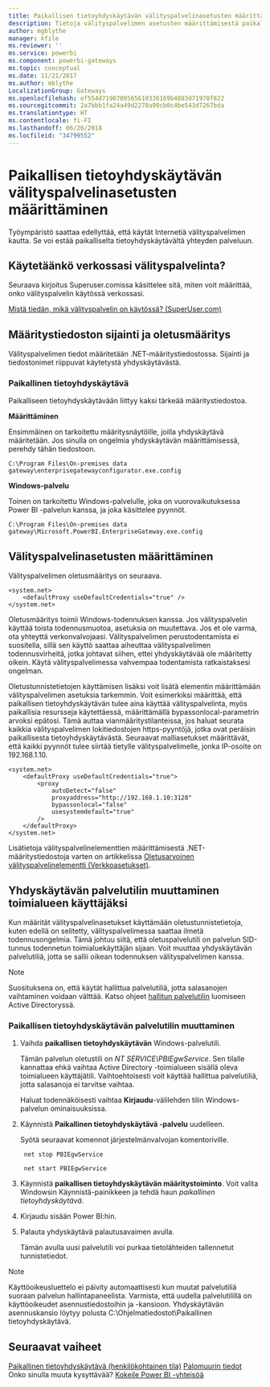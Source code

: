 ```yaml
---
title: Paikallisen tietoyhdyskäytävän välityspalvelinasetusten määrittäminen
description: Tietoja välityspalvelimen asetusten määrittämisestä paikallista tietoyhdyskäytävää varten
author: mgblythe
manager: kfile
ms.reviewer: ''
ms.service: powerbi
ms.component: powerbi-gateways
ms.topic: conceptual
ms.date: 11/21/2017
ms.author: mblythe
LocalizationGroup: Gateways
ms.openlocfilehash: ef554d7190709565610336169b4883d71970f822
ms.sourcegitcommit: 2a7bbb1fa24a49d2278a90cb0c4be543d7267bda
ms.translationtype: HT
ms.contentlocale: fi-FI
ms.lasthandoff: 06/26/2018
ms.locfileid: "34799552"
---
```

# <a name="configuring-proxy-settings-for-the-on-premises-data-gateway"></a>Paikallisen tietoyhdyskäytävän välityspalvelinasetusten määrittäminen
Työympäristö saattaa edellyttää, että käytät Internetiä välityspalvelimen kautta. Se voi estää paikalliselta tietoyhdyskäytävältä yhteyden palveluun.

## <a name="does-your-network-use-a-proxy"></a>Käytetäänkö verkossasi välityspalvelinta?
Seuraava kirjoitus Superuser.comissa käsittelee sitä, miten voit määrittää, onko välityspalvelin käytössä verkossasi.

[Mistä tiedän, mikä välityspalvelin on käytössä? (SuperUser.com)](https://superuser.com/questions/346372/how-do-i-know-what-proxy-server-im-using)

## <a name="configuration-file-location-and-default-configuration"></a>Määritystiedoston sijainti ja oletusmääritys
Välityspalvelimen tiedot määritetään .NET-määritystiedostossa. Sijainti ja tiedostonimet riippuvat käytetystä yhdyskäytävästä.

### <a name="on-premises-data-gateway"></a>Paikallinen tietoyhdyskäytävä
Paikalliseen tietoyhdyskäytävään liittyy kaksi tärkeää määritystiedostoa.

**Määrittäminen**

Ensimmäinen on tarkoitettu määritysnäytöille, joilla yhdyskäytävä määritetään. Jos sinulla on ongelmia yhdyskäytävän määrittämisessä, perehdy tähän tiedostoon.

    C:\Program Files\On-premises data gateway\enterprisegatewayconfigurator.exe.config

**Windows-palvelu**

Toinen on tarkoitettu Windows-palvelulle, joka on vuorovaikutuksessa Power BI -palvelun kanssa, ja joka käsittelee pyynnöt.

    C:\Program Files\On-premises data gateway\Microsoft.PowerBI.EnterpriseGateway.exe.config

## <a name="configuring-proxy-settings"></a>Välityspalvelinasetusten määrittäminen
Välityspalvelimen oletusmääritys on seuraava.

    <system.net>
        <defaultProxy useDefaultCredentials="true" />
    </system.net>

Oletusmääritys toimii Windows-todennuksen kanssa. Jos välityspalvelin käyttää toista todennusmuotoa, asetuksia on muutettava. Jos et ole varma, ota yhteyttä verkonvalvojaasi. Välityspalvelimen perustodentamista ei suositella, sillä sen käyttö saattaa aiheuttaa välityspalvelimen todennusvirheitä, jotka johtavat siihen, ettei yhdyskäytävää ole määritetty oikein. Käytä välityspalvelimessa vahvempaa todentamista ratkaistaksesi ongelman.

Oletustunnistetietojen käyttämisen lisäksi voit lisätä <proxy> elementin määrittämään välityspalvelimen asetuksia tarkemmin. Voit esimerkiksi määrittää, että paikallisen tietoyhdyskäytävän tulee aina käyttää välityspalvelinta, myös paikallisia resursseja käytettäessä, määrittämällä bypassonlocal-parametrin arvoksi epätosi. Tämä auttaa vianmääritystilanteissa, jos haluat seurata kaikkia välityspalvelimen lokitiedostojen https-pyyntöjä, jotka ovat peräisin paikallisesta tietoyhdyskäytävästä. Seuraavat malliasetukset määrittävät, että kaikki pyynnöt tulee siirtää tietylle välityspalvelimelle, jonka IP-osoite on 192.168.1.10.

    <system.net>
        <defaultProxy useDefaultCredentials="true">
            <proxy  
                autoDetect="false"  
                proxyaddress="http://192.168.1.10:3128"  
                bypassonlocal="false"  
                usesystemdefault="true"
            />  
        </defaultProxy>
    </system.net>

Lisätietoja välityspalvelinelementtien määrittämisestä .NET-määritystiedostoja varten on artikkelissa [Oletusarvoinen välityspalvelinelementti (Verkkoasetukset)](https://msdn.microsoft.com/library/kd3cf2ex.aspx).

## <a name="changing-the-gateway-service-account-to-a-domain-user"></a>Yhdyskäytävän palvelutilin muuttaminen toimialueen käyttäjäksi
Kun määrität välityspalvelinasetukset käyttämään oletustunnistetietoja, kuten edellä on selitetty, välityspalvelimessa saattaa ilmetä todennusongelmia. Tämä johtuu siitä, että oletuspalvelutili on palvelun SID-tunnus todennetun toimialuekäyttäjän sijaan. Voit muuttaa yhdyskäytävän palvelutiliä, jotta se sallii oikean todennuksen välityspalvelimen kanssa.

> [!NOTE]
> Suosituksena on, että käytät hallittua palvelutiliä, jotta salasanojen vaihtaminen voidaan välttää. Katso ohjeet [hallitun palvelutilin](https://technet.microsoft.com/library/dd548356.aspx) luomiseen Active Directoryssä.
> 
> 

### <a name="change-the-on-premises-data-gateway-service-account"></a>Paikallisen tietoyhdyskäytävän palvelutilin muuttaminen
1. Vaihda **paikallisen tietoyhdyskäytävän** Windows-palvelutili.
   
    Tämän palvelun oletustili on *NT SERVICE\PBIEgwService*. Sen tilalle kannattaa ehkä vaihtaa Active Directory -toimialueen sisällä oleva toimialueen käyttäjätili. Vaihtoehtoisesti voit käyttää hallittua palvelutiliä, jotta salasanoja ei tarvitse vaihtaa.
   
    Haluat todennäköisesti vaihtaa **Kirjaudu**-välilehden tilin Windows-palvelun ominaisuuksissa.
2. Käynnistä **Paikallinen tietoyhdyskäytävä -palvelu** uudelleen.
   
    Syötä seuraavat komennot järjestelmänvalvojan komentoriville.
   
        net stop PBIEgwService
   
        net start PBIEgwService
3. Käynnistä **paikallisen tietoyhdyskäytävän määritystoiminto**. Voit valita Windowsin Käynnistä-painikkeen ja tehdä haun *paikallinen tietoyhdyskäytävä*.
4. Kirjaudu sisään Power BI:hin.
5. Palauta yhdyskäytävä palautusavaimen avulla.
   
    Tämän avulla uusi palvelutili voi purkaa tietolähteiden tallennetut tunnistetiedot.
    
> [!NOTE]
> Käyttöoikeusluettelo ei päivity automaattisesti kun muutat palvelutiliä suoraan palvelun hallintapaneelista. Varmista, että uudella palvelutilillä on käyttöoikeudet asennustiedostoihin ja -kansioon. Yhdyskäytävän asennuskansio löytyy polusta C:\Ohjelmatiedostot\Paikallinen tietoyhdyskäytävä. 
> 

## <a name="next-steps"></a>Seuraavat vaiheet
[Paikallinen tietoyhdyskäytävä (henkilökohtainen tila)](service-gateway-personal-mode.md)
[Palomuurin tiedot](service-gateway-onprem-tshoot.md#firewall-or-proxy)  
Onko sinulla muuta kysyttävää? [Kokeile Power BI -yhteisöä](http://community.powerbi.com/)

